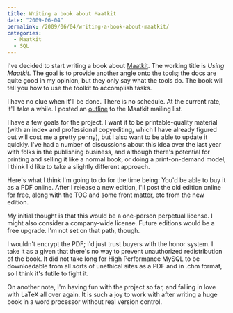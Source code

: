 ```yaml
---
title: Writing a book about Maatkit
date: "2009-06-04"
permalink: /2009/06/04/writing-a-book-about-maatkit/
categories:
  - Maatkit
  - SQL
---
```

I've decided to start writing a book about [Maatkit][1]. The working title is *Using Maatkit*. The goal is to provide another angle onto the tools; the docs are quite good in my opinion, but they only say what the tools do. The book will tell you how to use the toolkit to accomplish tasks.

I have no clue when it'll be done. There is no schedule. At the current rate, it'll take a while. I posted an [outline][2] to the Maatkit mailing list.

I have a few goals for the project. I want it to be printable-quality material (with an index and professional copyediting, which I have already figured out will cost me a pretty penny), but I also want to be able to update it quickly. I've had a number of discussions about this idea over the last year with folks in the publishing business, and although there's potential for printing and selling it like a normal book, or doing a print-on-demand model, I think I'd like to take a slightly different approach.

Here's what I think I'm going to do for the time being: You'd be able to buy it as a PDF online. After I release a new edition, I'll post the old edition online for free, along with the TOC and some front matter, etc from the new edition.

My initial thought is that this would be a one-person perpetual license. I might also consider a company-wide license. Future editions would be a free upgrade. I'm not set on that path, though.

I wouldn't encrypt the PDF; I'd just trust buyers with the honor system. I take it as a given that there's no way to prevent unauthorized redistribution of the book. It did not take long for High Performance MySQL to be downloadable from all sorts of unethical sites as a PDF and in .chm format, so I think it's futile to fight it.

On another note, I'm having fun with the project so far, and falling in love with LaTeX all over again. It is such a joy to work with after writing a huge book in a word processor without real version control.

 [1]: http://www.maatkit.org/
 [2]: http://groups.google.com/group/maatkit-discuss/browse_thread/thread/941df762ff63069
